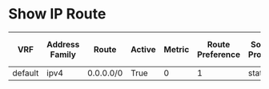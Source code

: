 
# Show IP Route
| VRF | Address Family | Route | Active | Metric | Route Preference | Source Protocol | Source Protocol Code | Next Hop Number | Next Hop | Outgoing Interface | Updated |
| --- | -------------- | ----- | ------ | ------ | ---------------- | --------------- | -------------------- | --------------- | -------- | ------------------ | ------- |
| default | ipv4 | 0.0.0.0/0 | True | 0 | 1 | static | S* | 1 | 10.10.20.254 | GigabitEthernet1 |  |